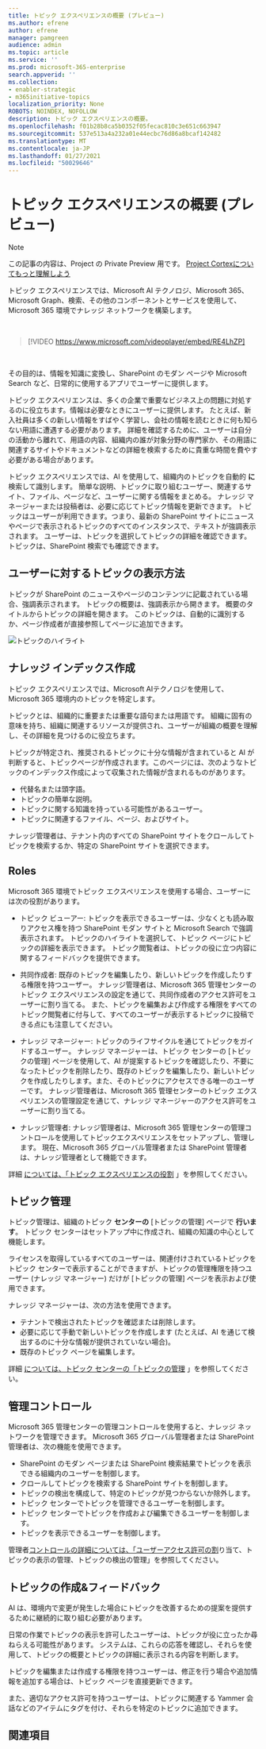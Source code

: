 ```yaml
---
title: トピック エクスペリエンスの概要 (プレビュー)
ms.author: efrene
author: efrene
manager: pamgreen
audience: admin
ms.topic: article
ms.service: ''
ms.prod: microsoft-365-enterprise
search.appverid: ''
ms.collection:
- enabler-strategic
- m365initiative-topics
localization_priority: None
ROBOTS: NOINDEX, NOFOLLOW
description: トピック エクスペリエンスの概要。
ms.openlocfilehash: f01b28b8ca5b0352f05fecac810c3e651c663947
ms.sourcegitcommit: 537e513a4a232a01e44ecbc76d86a8bcaf142482
ms.translationtype: MT
ms.contentlocale: ja-JP
ms.lasthandoff: 01/27/2021
ms.locfileid: "50029646"
---
```

# <a name="topic-experiences-overview-preview"></a>トピック エクスペリエンスの概要 (プレビュー)

> [!Note] 
> この記事の内容は、Project の Private Preview 用です。 [Project Cortexについてもっと理解しよう](https://aka.ms/projectcortex)

トピック エクスペリエンスでは、Microsoft AI テクノロジ、Microsoft 365、Microsoft Graph、検索、その他のコンポーネントとサービスを使用して、Microsoft 365 環境でナレッジ ネットワークを構築します。 

</br>

> [!VIDEO https://www.microsoft.com/videoplayer/embed/RE4LhZP]  

</br>

その目的は、情報を知識に変換し、SharePoint のモダン ページや Microsoft Search など、日常的に使用するアプリでユーザーに提供します。

トピック エクスペリエンスは、多くの企業で重要なビジネス上の問題に対処するのに役立ちます。情報は必要なときにユーザーに提供します。 たとえば、新入社員は多くの新しい情報をすばやく学習し、会社の情報を読むときに何も知らない用語に遭遇する必要があります。 詳細を確認するために、ユーザーは自分の活動から離れて、用語の内容、組織内の誰が対象分野の専門家か、その用語に関連するサイトやドキュメントなどの詳細を検索するために貴重な時間を費やす必要がある場合があります。

トピック エクスペリエンスでは、AI を使用して、組織内のトピックを自動的 **に** 検索して識別します。 簡単な説明、トピックに取り組むユーザー、関連するサイト、ファイル、ページなど、ユーザーに関する情報をまとめる。 ナレッジ マネージャーまたは投稿者は、必要に応じてトピック情報を更新できます。 トピックはユーザーが利用できます。つまり、最新の SharePoint サイトにニュースやページで表示されるトピックのすべてのインスタンスで、テキストが強調表示されます。 ユーザーは、トピックを選択してトピックの詳細を確認できます。 トピックは、SharePoint 検索でも確認できます。


## <a name="how-topics-are-displayed-to-users"></a>ユーザーに対するトピックの表示方法

トピックが SharePoint のニュースやページのコンテンツに記載されている場合、強調表示されます。 トピックの概要は、強調表示から開きます。 概要のタイトルからトピックの詳細を開きます。 このトピックは、自動的に識別するか、ページ作成者が直接参照してページに追加できます。 

   ![トピックのハイライト](../media/knowledge-management/saturn.png) </br> 


## <a name="knowledge-indexing"></a>ナレッジ インデックス作成

トピック エクスペリエンスでは、Microsoft AIテクノロジを使用して、Microsoft 365 環境内のトピックを特定します。

トピックとは、組織的に重要または重要な語句または用語です。 組織に固有の意味を持ち、組織に関連するリソースが提供され、ユーザーが組織の概要を理解し、その詳細を見つけるのに役立ちます。

トピックが特定され、推奨されるトピックに十分な情報が含まれていると AI が判断すると、トピックページが作成されます。このページには、次のようなトピックのインデックス作成によって収集された情報が含まれるものがあります。

- 代替名または頭字語。
- トピックの簡単な説明。
- トピックに関する知識を持っている可能性があるユーザー。
- トピックに関連するファイル、ページ、およびサイト。

ナレッジ管理者は、テナント内のすべての SharePoint サイトをクロールしてトピックを検索するか、特定の SharePoint サイトを選択できます。

## <a name="roles"></a>Roles

Microsoft 365 環境でトピック エクスペリエンスを使用する場合、ユーザーには次の役割があります。

- トピック ビューアー: トピックを表示できるユーザーは、少なくとも読み取りアクセス権を持つ SharePoint モダン サイトと Microsoft Search で強調表示されます。 トピックのハイライトを選択して、トピック ページにトピックの詳細を表示できます。 トピック閲覧者は、トピックの役に立つ内容に関するフィードバックを提供できます。

- 共同作成者: 既存のトピックを編集したり、新しいトピックを作成したりする権限を持つユーザー。 ナレッジ管理者は、Microsoft 365 管理センターのトピック エクスペリエンスの設定を通じて、共同作成者のアクセス許可をユーザーに割り当てる。 また、トピックを編集および作成する権限をすべてのトピック閲覧者に付与して、すべてのユーザーが表示するトピックに投稿できる点にも注意してください。

- ナレッジ マネージャー: トピックのライフサイクルを通じてトピックをガイドするユーザー。 ナレッジ マネージャーは、トピック センターの [トピックの管理] ページを使用して、AI が提案するトピックを確認したり、不要になったトピックを削除したり、既存のトピックを編集したり、新しいトピックを作成したりします。また、そのトピックにアクセスできる唯一のユーザーです。 ナレッジ管理者は、Microsoft 365 管理センターのトピック エクスペリエンスの管理設定を通じて、ナレッジ マネージャーのアクセス許可をユーザーに割り当てる。 

- ナレッジ管理者: ナレッジ管理者は、Microsoft 365 管理センターの管理コントロールを使用してトピックエクスペリエンスをセットアップし、管理します。 現在、Microsoft 365 グローバル管理者または SharePoint 管理者は、ナレッジ管理者として機能できます。

詳細 [については、「トピック エクスペリエンスの役割](topic-experiences-roles.md) 」を参照してください。

## <a name="topic-management"></a>トピック管理

トピック管理は、組織のトピック **センターの** [トピックの管理] ページで **行います**。 トピック センターはセットアップ中に作成され、組織の知識の中心として機能します。 

ライセンスを取得しているすべてのユーザーは、関連付けされているトピックをトピック センターで表示することができますが、トピックの管理権限を持つユーザー (ナレッジ マネージャー) だけが [トピックの管理] ページを表示および使用できます。

ナレッジ マネージャーは、次の方法を使用できます。

- テナントで検出されたトピックを確認または削除します。
- 必要に応じて手動で新しいトピックを作成します (たとえば、AI を通じて検出するのに十分な情報が提供されていない場合)。
- 既存のトピック ページを編集します。</br>

詳細 [については、トピック センターの「トピックの管理](manage-topics.md) 」を参照してください。  


## <a name="admin-controls"></a>管理コントロール

Microsoft 365 管理センターの管理コントロールを使用すると、ナレッジ ネットワークを管理できます。 Microsoft 365 グローバル管理者または SharePoint 管理者は、次の機能を使用できます。

- SharePoint のモダン ページまたは SharePoint 検索結果でトピックを表示できる組織内のユーザーを制御します。
- クロールしてトピックを検索する SharePoint サイトを制御します。
- トピックの検出を構成して、特定のトピックが見つからないか除外します。
- トピック センターでトピックを管理できるユーザーを制御します。
- トピック センターでトピックを作成および編集できるユーザーを制御します。
- トピックを表示できるユーザーを制御します。

管理者[コントロールの詳細については、「ユーザーアクセス許可の割](https://docs.microsoft.com/microsoft-365/knowledge/plan-topic-experiences#user-permissions)り[](https://docs.microsoft.com/microsoft-365/knowledge/topic-experiences-discovery)当て、トピックの表示の管理、トピックの検出の管理」を参照してください。 [](https://docs.microsoft.com/microsoft-365/knowledge/topic-experiences-knowledge-rules)

## <a name="topic-curation--feedback"></a>トピックの作成&フィードバック

AI は、環境内で変更が発生した場合にトピックを改善するための提案を提供するために継続的に取り組む必要があります。 

日常の作業でトピックの表示を許可したユーザーは、トピックが役に立ったか尋ねらえる可能性があります。 システムは、これらの応答を確認し、それらを使用して、トピックの概要とトピックの詳細に表示される内容を判断します。

トピックを編集または作成する権限を持つユーザーは、修正を行う場合や追加情報を追加する場合は、トピック ページを直接更新できます。 

また、適切なアクセス許可を持つユーザーは、トピックに関連する Yammer 会話などのアイテムにタグを付け、それらを特定のトピックに追加できます。 


## <a name="see-also"></a>関連項目

